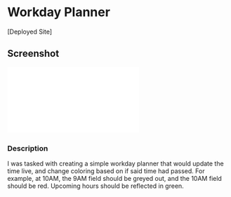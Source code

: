 # Workday Planner
[Deployed Site] 


## Screenshot
![screenshot](./assets/Planner-Screenshot.pdf)

### Description
I was tasked with creating a simple workday planner that would update the time live, and change coloring based on if said time had passed. For example, at 10AM, the 9AM field should be greyed out, and the 10AM field should be red. Upcoming hours should be reflected in green. 

